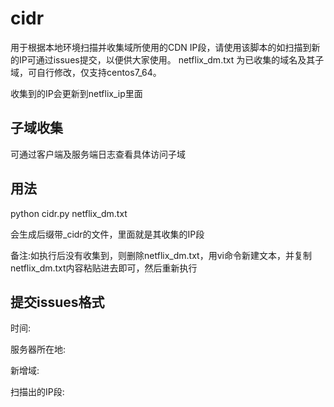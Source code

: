 # cidr

用于根据本地环境扫描并收集域所使用的CDN IP段，请使用该脚本的如扫描到新的IP可通过issues提交，以便供大家使用。
netflix_dm.txt 为已收集的域名及其子域，可自行修改，仅支持centos7_64。

收集到的IP会更新到netflix_ip里面

## 子域收集

可通过客户端及服务端日志查看具体访问子域

## 用法 

python cidr.py netflix_dm.txt

会生成后缀带_cidr的文件，里面就是其收集的IP段

备注:如执行后没有收集到，则删除netflix_dm.txt，用vi命令新建文本，并复制netflix_dm.txt内容粘贴进去即可，然后重新执行

## 提交issues格式

时间:

服务器所在地:

新增域:

扫描出的IP段:
